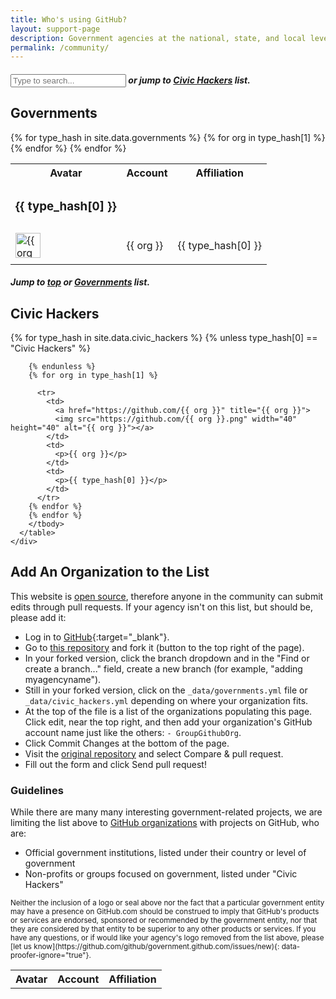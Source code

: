 ```yaml
---
title: Who's using GitHub?
layout: support-page
description: Government agencies at the national, state, and local level use GitHub to share and collaborate. If you don't see your organization on this list, follow the instructions below to add it!
permalink: /community/
---
```

<div id="to-top" class="container">
  <div class="row-fluid">
    <div class="span8">
    <div class="search-section">
    <h5><input id="filter" type="text" class="form-control" placeholder="Type to search..."> or jump to <a href="#civichackers">Civic Hackers</a> list.</h5></div>
      <h2 id="governments">Governments</h2>
      <h6 class="govtable no-matches" style="display: none;">No matches.</h6>
        <table class="govtable table">
          <tbody class="searchable">
          <tr class="table-header"><th>Avatar</th><th>Account</th><th>Affiliation</th></tr>
          {% for type_hash in site.data.governments %}
          <tr class="type-block" id="{{ type_hash[0] | downcase | replace: ' ','_' }}">
            <td><h3>{{ type_hash[0] }}</h3></td><td></td><td></td>
          </tr>
          {% for org in type_hash[1] %}
            <tr>
              <td>
                <a href="https://github.com/{{ org }}" title="{{ org }}">
                <img src="https://github.com/{{ org }}.png" width="40" height="40" alt="{{ org }}"></a>
              </td>
              <td>
                <p>{{ org }}</p>
              </td>
              <td>
                <p class="dim-affiliation">{{ type_hash[0] }}</p>
              </td>
            </tr>
          {% endfor %}
          {% endfor %}
        </tbody>
      </table>
    </div>
  </div>

  <div class="row-fluid">
    <div class="span8">
      <h5 id="civichackers" class="search-section">Jump to <a href="#to-top">top</a> or <a href="#governments">Governments</a> list.</h5>
      <h2>Civic Hackers</h2>
      <h6 class="civictable no-matches" style="display: none;">No matches.</h6>
      <table class="civictable table">
        <tbody class="searchable">
        <tr><th>Avatar</th><th>Account</th><th>Affiliation</th></tr>
        {% for type_hash in site.data.civic_hackers %}
        {% unless type_hash[0] == "Civic Hackers" %}

        {% endunless %}
        {% for org in type_hash[1] %}

          <tr>
            <td>
              <a href="https://github.com/{{ org }}" title="{{ org }}">
              <img src="https://github.com/{{ org }}.png" width="40" height="40" alt="{{ org }}"></a>
            </td>
            <td>
              <p>{{ org }}</p>
            </td>
            <td>
              <p>{{ type_hash[0] }}</p>
            </td>
          </tr>
        {% endfor %}
        {% endfor %}
        </tbody>
      </table>
    </div>
  </div>

  <div class="row-fluid section">
    <div class="span6" markdown="1">

## Add An Organization to the List

This website is [open source](https://github.com/github/government.github.com), therefore anyone in the community can submit edits through pull requests. If your agency isn't on this list, but should be, please add it:

* Log in to [GitHub](https://github.com){:target="_blank"}.
* Go to [this repository](https://github.com/github/government.github.com) and fork it (button to the top right of the page).
* In your forked version, click the branch dropdown and in the "Find or create a branch..." field, create a new branch (for example, "adding myagencyname").
* Still in your forked version, click on the `_data/governments.yml` file or `_data/civic_hackers.yml` depending on where your organization fits.
* At the top of the file is a list of the organizations populating this page. Click edit, near the top right, and then add your organization's GitHub account name just like the others: `- GroupGithubOrg`.
* Click Commit Changes at the bottom of the page.
* Visit the [original repository](https://github.com/github/government.github.com) and select Compare & pull request.
* Fill out the form and click Send pull request!

### Guidelines

While there are many many interesting government-related projects, we are limiting the list above to [GitHub organizations](https://help.github.com/articles/user-organization-and-project-pages) with projects on GitHub, who are:

* Official government institutions, listed under their country or level of government
* Non-profits or groups focused on government, listed under "Civic Hackers"

</div>
</div>

  <div class="row-fluid section">
    <div class="span6 fine-print">
      <small markdown="1">
Neither the inclusion of a logo or seal above nor the fact that a particular government entity may have a presence on GitHub.com should be construed to imply that GitHub's products or services are endorsed, sponsored or recommended by the government entity, nor that they are considered by that entity to be superior to any other products or services. If you have any questions, or if would like your agency's logo removed from the list above, please [let us know](https://github.com/github/government.github.com/issues/new){: data-proofer-ignore="true"}.
      </small>
    </div>
  </div>
</div>
